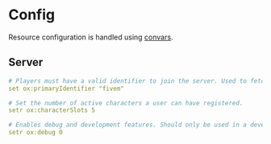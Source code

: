 # Config

Resource configuration is handled using [convars](https://docs.fivem.net/docs/scripting-reference/convars/).  

## Server

```yml
# Players must have a valid identifier to join the server. Used to fetch userid from the database.
set ox:primaryIdentifier "fivem"

# Set the number of active characters a user can have registered.
setr ox:characterSlots 5

# Enables debug and development features. Should only be used in a development environment.
setr ox:debug 0
```
